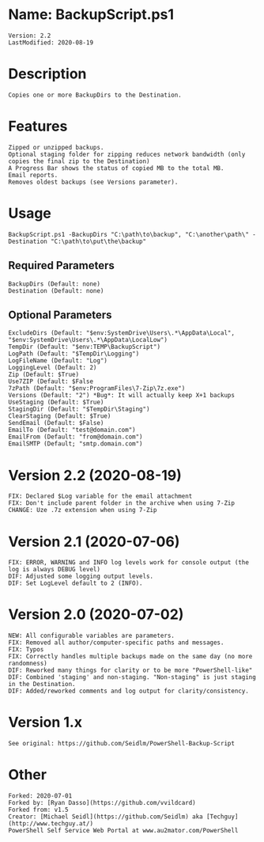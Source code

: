 # Name: BackupScript.ps1
    Version: 2.2
    LastModified: 2020-08-19

# Description
    Copies one or more BackupDirs to the Destination.

# Features
    Zipped or unzipped backups. 
    Optional staging folder for zipping reduces network bandwidth (only copies the final zip to the Destination)
    A Progress Bar shows the status of copied MB to the total MB.
    Email reports. 
    Removes oldest backups (see Versions parameter). 

# Usage
    BackupScript.ps1 -BackupDirs "C:\path\to\backup", "C:\another\path\" -Destination "C:\path\to\put\the\backup"

## Required Parameters
    BackupDirs (Default: none)
    Destination (Default: none)

## Optional Parameters
    ExcludeDirs (Default: "$env:SystemDrive\Users\.*\AppData\Local", "$env:SystemDrive\Users\.*\AppData\LocalLow")
    TempDir (Default: "$env:TEMP\BackupScript")
    LogPath (Default: "$TempDir\Logging")
    LogFileName (Default: "Log")
    LoggingLevel (Default: 2)
    Zip (Default: $True)
    Use7ZIP (Default: $False
    7zPath (Default: "$env:ProgramFiles\7-Zip\7z.exe")
    Versions (Default: "2") *Bug*: It will actually keep X+1 backups
    UseStaging (Default: $True)
    StagingDir (Default: "$TempDir\Staging")
    ClearStaging (Default: $True)
    SendEmail (Default: $False)
    EmailTo (Default: "test@domain.com")
    EmailFrom (Default: "from@domain.com")
    EmailSMTP (Default; "smtp.domain.com")
	
# Version 2.2 (2020-08-19)
	FIX: Declared $Log variable for the email attachment
	FIX: Don't include parent folder in the archive when using 7-Zip
	CHANGE: Uze .7z extension when using 7-Zip

# Version 2.1 (2020-07-06)
	FIX: ERROR, WARNING and INFO log levels work for console output (the log is always DEBUG level)
	DIF: Adjusted some logging output levels. 
	DIF: Set LogLevel default to 2 (INFO). 

# Version 2.0 (2020-07-02)
    NEW: All configurable variables are parameters. 
    FIX: Removed all author/computer-specific paths and messages. 
    FIX: Typos
    FIX: Correctly handles multiple backups made on the same day (no more randomness)
    DIF: Reworked many things for clarity or to be more "PowerShell-like"
    DIF: Combined 'staging' and non-staging. "Non-staging" is just staging in the Destination. 
    DIF: Added/reworked comments and log output for clarity/consistency. 

# Version 1.x
    See original: https://github.com/Seidlm/PowerShell-Backup-Script

# Other
    Forked: 2020-07-01
    Forked by: [Ryan Dasso](https://github.com/vvildcard)
    Forked from: v1.5
    Creator: [Michael Seidl](https://github.com/Seidlm) aka [Techguy](http://www.techguy.at/)
    PowerShell Self Service Web Portal at www.au2mator.com/PowerShell
